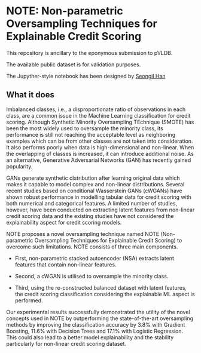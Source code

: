 # NOTE: Non-parametric Oversampling Techniques for Explainable Credit Scoring

This repository is ancillary to the eponymous submission to pVLDB.

The available public dataset is for validation purposes.

The Jupyther-style notebook has been designed by [Seongil Han](https://www.dcs.bbk.ac.uk/about/people/research-students/han-seongil/)

## What it does
Imbalanced classes, i.e., a disproportionate ratio of observations in each class, are a common issue in the Machine Learning classification for credit scoring. 
Although Synthetic Minority Oversampling TEchnique (SMOTE) has been the most widely used to oversample the minority class, its performance is still not reaching the acceptable level as neighboring examples which can be from other classes are not taken into consideration. 
It also performs poorly when data is high-dimensional and non-linear. When the overlapping of classes is increased, it can introduce additional noise. 
As an alternative, Generative Adversarial Networks (GAN) has recently gained popularity. 

GANs generate synthetic distribution after learning original data which makes it capable to model complex and non-linear distributions. 
Several recent studies based on conditional Wasserstein GANs (cWGANs) have shown robust performance in modelling tabular data for credit scoring with both numerical and categorical features. 
A limited number of studies, however, have been conducted on extracting latent features from non-linear credit scoring data and the existing studies have not considered the explainability aspect for credit scoring models. 

NOTE proposes a novel oversampling technique named NOTE (Non-parametric Oversampling Techniques for Explainable Credit Scoring) to overcome such limitations. 
NOTE consists of three main components. 

* First, non-parametric stacked autoencoder (NSA) extracts latent features that contain non-linear features. 

* Second, a cWGAN is utilised to oversample the minority class. 

* Third, using the re-constructed balanced dataset with latent features, the credit scoring classification considering the explainable ML aspect is performed. 

Our experimental results successfully demonstrated the utility of the novel concepts used in NOTE by outperforming the state-of-the-art oversampling methods by improving the classification accuracy by 3.8\% with Gradient Boosting, 11.6\% with Decision Trees and 17.1\% with Logistic Regression. 
This could also lead to a better model explainability and the stability particularly for non-linear credit scoring dataset. 

